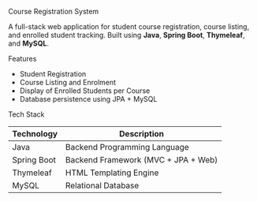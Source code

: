 Course Registration System

A full-stack web application for student course registration, course listing, and enrolled student tracking. Built using **Java**, **Spring Boot**, **Thymeleaf**, and **MySQL**.

Features

- Student Registration
- Course Listing and Enrolment
- Display of Enrolled Students per Course
- Database persistence using JPA + MySQL
  


Tech Stack

| Technology     | Description                         |
|----------------|-------------------------------------|
| Java           | Backend Programming Language        |
| Spring Boot    | Backend Framework (MVC + JPA + Web) |
| Thymeleaf      | HTML Templating Engine               |
| MySQL          | Relational Database                 |







